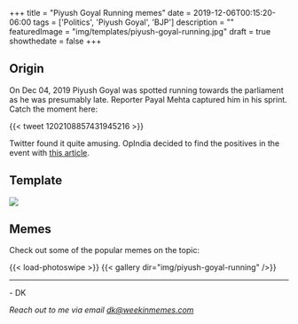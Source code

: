 +++
title = "Piyush Goyal Running memes"
date = 2019-12-06T00:15:20-06:00
tags = ['Politics', 'Piyush Goyal', 'BJP']
description = ""
featuredImage = "img/templates/piyush-goyal-running.jpg"
draft = true
showthedate = false
+++


## Origin
On Dec 04, 2019 Piyush Goyal was spotted running towards the parliament as he was presumably late. Reporter Payal Mehta captured him in his sprint. Catch the moment here:

<!--more-->
{{< tweet 1202108857431945216 >}}

Twitter found it quite amusing. OpIndia decided to find the positives in the event with [this article](https://www.opindia.com/2019/12/the-story-behind-viral-picture-of-piyush-goyal-running-towards-parliament-building/).


## Template

![](img/templates/piyush-goyal-running.jpg)

## Memes

Check out some of the popular memes on the topic:

{{< load-photoswipe >}}
{{< gallery dir="img/piyush-goyal-running" />}}


---
\- DK

*Reach out to me via email dk@weekinmemes.com*